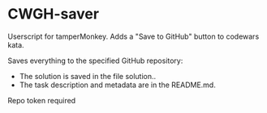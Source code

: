 # CWGH-saver

Userscript for tamperMonkey. Adds a "Save to GitHub" button to codewars kata.

Saves everything to the specified GitHub repository:
- The solution is saved in the file solution.<language>.
- The task description and metadata are in the README.md.

Repo token required
